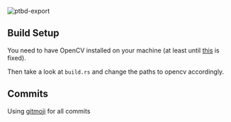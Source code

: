 ![ptbd-export](http://qvieo.com/githubimg/ptbd-export-banner.png)

## Build Setup

You need to have OpenCV installed on your machine (at least until [this](https://github.com/PistonDevelopers/image/issues/862) is fixed).

Then take a look at `build.rs` and change the paths to opencv accordingly.

## Commits

Using [gitmoji](https://gitmoji.carloscuesta.me/) for all commits
